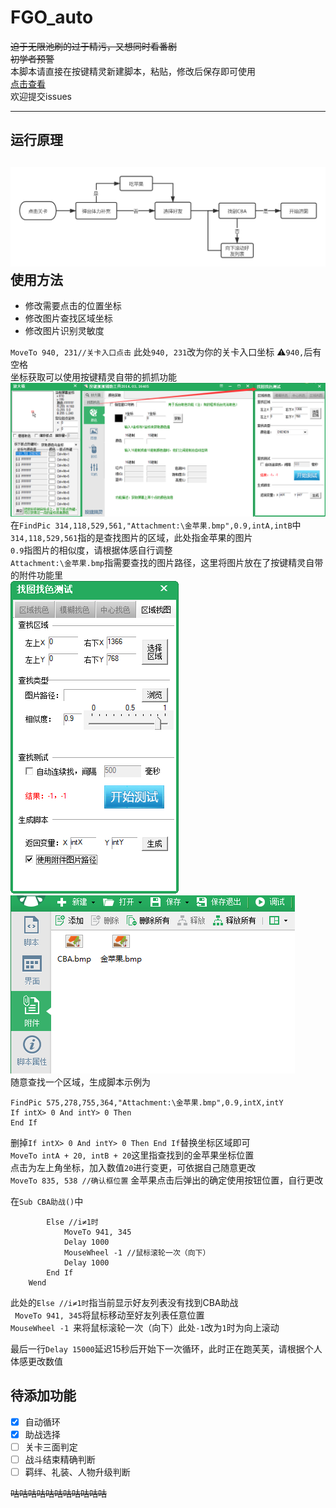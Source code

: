 # FGO_auto
~~迫于无限池刷的过于精污，又想同时看番剧~~  
~~初学者预警~~  
本脚本请直接在按键精灵新建脚本，粘贴，修改后保存即可使用  
[点击查看](./WCBA循环刷图)  
欢迎提交issues
***
运行原理
------
![](https://github.com/HellSakura/FGO_auto/blob/master/images/FlowChart.png)
使用方法
-------
* 修改需要点击的位置坐标  
* 修改图片查找区域坐标  
* 修改图片识别灵敏度  

`MoveTo 940, 231//关卡入口点击`
此处`940, 231`改为你的关卡入口坐标  ⚠️`940,`后有空格  
坐标获取可以使用按键精灵自带的抓抓功能  
![](./images/tools.png)  
在`FindPic 314,118,529,561,"Attachment:\金苹果.bmp",0.9,intA,intB`中  
`314,118,529,561`指的是查找图片的区域，此处指金苹果的图片  
`0.9`指图片的相似度，请根据体感自行调整  
`Attachment:\金苹果.bmp`指需要查找的图片路径，这里将图片放在了按键精灵自带的附件功能里  
![](./images/findpic.png)
![](./images/attachments.png)  
随意查找一个区域，生成脚本示例为  
```
FindPic 575,278,755,364,"Attachment:\金苹果.bmp",0.9,intX,intY
If intX> 0 And intY> 0 Then
End If
```
删掉`If intX> 0 And intY> 0 Then End If`替换坐标区域即可  
`MoveTo intA + 20, intB + 20`这里指查找到的金苹果坐标位置  
点击为左上角坐标，加入数值`20`进行变更，可依据自己随意更改  
`MoveTo 835, 538 //确认框位置` 金苹果点击后弹出的确定使用按钮位置，自行更改  

在`Sub CBA助战()`中
```
        Else //i≠1时
            MoveTo 941, 345
            Delay 1000
            MouseWheel -1 //鼠标滚轮一次（向下）
            Delay 1000
        End If
    Wend
```  
此处的`Else //i≠1时`指当前显示好友列表没有找到CBA助战  
` MoveTo 941, 345`将鼠标移动至好友列表任意位置  
`MouseWheel -1 `来将鼠标滚轮一次（向下）此处`-1`改为`1`时为向上滚动  

最后一行`Delay 15000`延迟15秒后开始下一次循环，此时正在跑芙芙，请根据个人体感更改数值  

待添加功能
---------
- [x] 自动循环
- [x] 助战选择
- [ ] 关卡三面判定
- [ ] 战斗结束精确判断
- [ ] 羁绊、礼装、人物升级判断

~~咕咕咕咕咕咕咕咕咕咕咕~~




